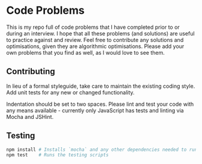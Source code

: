 # Code Problems

This is my repo full of code problems that I have completed prior to or during an interview. I hope that all these problems (and solutions) are useful to practice against and review. Feel free to contribute any solutions and optimisations, given they are algorithmic optimisations. Please add your own problems that you find as well, as I would love to see them.

## Contributing

In lieu of a formal styleguide, take care to maintain the existing coding style. Add unit tests for any new or changed functionality.

Indentation should be set to two spaces. Please lint and test your code with any means available - currently only JavaScript has tests and linting via Mocha and JSHint.

## Testing

```sh
npm install # Installs `mocha` and any other dependencies needed to run
npm test    # Runs the testing scripts
```

